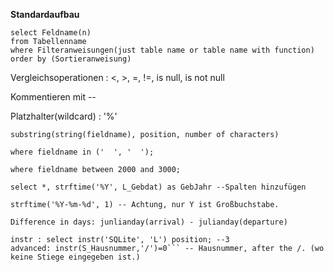 **Standardaufbau**
```sqlite
select Feldname(n)
from Tabellenname
where Filteranweisungen(just table name or table name with function)
order by (Sortieranweisung)
```

Vergleichsoperationen : <, >, =, !=, is null, is not null

Kommentieren mit --

Platzhalter(wildcard) : '%'


```sqlite
substring(string(fieldname), position, number of characters)

where fieldname in ('  ', '  ');

where fieldname between 2000 and 3000;

select *, strftime('%Y', L_Gebdat) as GebJahr --Spalten hinzufügen 

strftime('%Y-%m-%d', 1) -- Achtung, nur Y ist Großbuchstabe.

Difference in days: junlianday(arrival) - julianday(departure)

instr : select instr('SQLite', 'L') position; --3
advanced: instr(S_Hausnummer,'/')=0``` -- Hausnummer, after the /. (wo keine Stiege eingegeben ist.)
```
